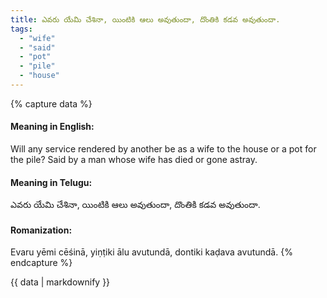 ```yaml
---
title: ఎవరు యేమి చేశినా, యింటికి ఆలు అవుతుందా, దొంతికి కడవ అవుతుందా.
tags:
  - "wife"
  - "said"
  - "pot"
  - "pile"
  - "house"
---
```


{% capture data %}
#### Meaning in English:
Will any service rendered by another be as a wife to the house or a pot for the pile?
Said by a man whose wife has died or gone astray.

#### Meaning in Telugu:
ఎవరు యేమి చేశినా, యింటికి ఆలు అవుతుందా, దొంతికి కడవ అవుతుందా.

#### Romanization:
Evaru yēmi cēśinā, yiṇṭiki ālu avutundā, dontiki kaḍava avutundā.
{% endcapture %}

{{ data | markdownify }}

